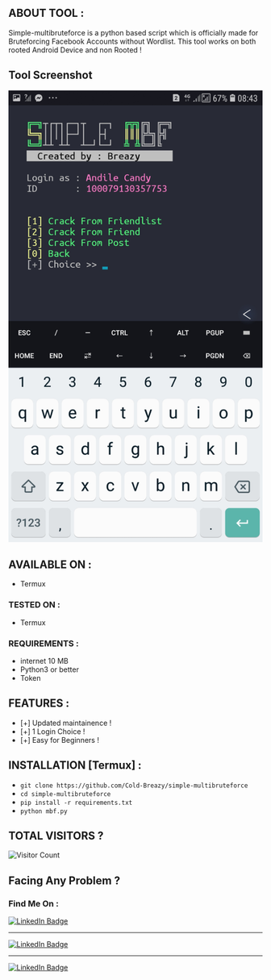 ## ABOUT TOOL :

Simple-multibruteforce is a python based script which is officially made for Bruteforcing Facebook Accounts without Wordlist. This tool works on both rooted Android Device and non Rooted ! 

## Tool Screenshot

![Alt text](https://github.com/Cold-Breazy/simple-multibruteforce/blob/main/Screenshot%20.jpg?raw=true?raw=true "screenshot")

## AVAILABLE ON :

* Termux

### TESTED ON :

* Termux

### REQUIREMENTS :
* internet 10 MB
* Python3 or better
* Token

## FEATURES :
* [+] Updated maintainence !
* [+] 1 Login Choice !
* [+] Easy for Beginners !

## INSTALLATION [Termux] :

* ` git clone https://github.com/Cold-Breazy/simple-multibruteforce `
* ` cd simple-multibruteforce `
* ` pip install -r requirements.txt `
* ` python mbf.py ` 

## TOTAL VISITORS ?
![Visitor Count](https://profile-counter.glitch.me/Cold-Breazy/count.svg)


## Facing Any Problem ?
### Find Me On :

<div id="badges">
<a href="https://instagram.com/permanentblank/">
    <img src="https://img.shields.io/badge/Instagram-pink?style=for-the-badge&logo=instagram&logoColor=white" alt="LinkedIn Badge"/>
  </a> <hr>
<a href="https://wa.me/+27847611848">
    <img src="https://img.shields.io/badge/Whatsapp-green?style=for-the-badge&logo=whatsapp&logoColor=white" alt="LinkedIn Badge"/>
  </a> <hr>
<a href="https://www.facebook.com/profile.php?id=100077902412542/">
    <img src="https://img.shields.io/badge/Facebook-blue?style=for-the-badge&logo=facebook&logoColor=white" alt="LinkedIn Badge"/>
  </a>
  </div>
